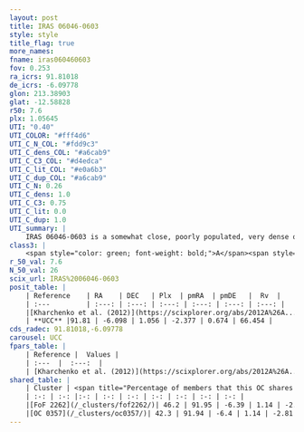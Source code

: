 ```yaml
---
layout: post
title: IRAS 06046-0603
style: style
title_flag: true
more_names: 
fname: iras060460603
fov: 0.253
ra_icrs: 91.81018
de_icrs: -6.09778
glon: 213.38903
glat: -12.58828
r50: 7.6
plx: 1.05645
UTI: "0.40"
UTI_COLOR: "#fff4d6"
UTI_C_N_COL: "#fdd9c3"
UTI_C_dens_COL: "#a6cab9"
UTI_C_C3_COL: "#d4edca"
UTI_C_lit_COL: "#e0a6b3"
UTI_C_dup_COL: "#a6cab9"
UTI_C_N: 0.26
UTI_C_dens: 1.0
UTI_C_C3: 0.75
UTI_C_lit: 0.0
UTI_C_dup: 1.0
UTI_summary: |
    IRAS 06046-0603 is a somewhat close, poorly populated, very dense object of high C3 quality. It is rarely studied in the literature, with no articles listed in the last 13 years. This object shares a moderate percentage of members with 2 later reported entries.
class3: |
    <span style="color: green; font-weight: bold;">A</span><span style="color: #FFC300; font-weight: bold;">B</span>
r_50_val: 7.6
N_50_val: 26
scix_url: IRAS%2006046-0603
posit_table: |
    | Reference    | RA    | DEC   | Plx  | pmRA  | pmDE   |  Rv  |
    | :---         | :---: | :---: | :---: | :---: | :---: | :---: |
    |[Kharchenko et al. (2012)](https://scixplorer.org/abs/2012A%26A...543A.156K) | 91.796 | -6.065 | -- | 2.25 | 2.28 | -- |
    | **UCC** |91.81 | -6.098 | 1.056 | -2.377 | 0.674 | 66.454 | 
cds_radec: 91.81018,-6.09778
carousel: UCC
fpars_table: |
    | Reference |  Values |
    | :---  |  :---:  |
    | [Kharchenko et al. (2012)](https://scixplorer.org/abs/2012A%26A...543A.156K) | `e_bv=0.583, distance=799, log_age=8.53` |
shared_table: |
    | Cluster | <span title="Percentage of members that this OC shares with the ones listed">%</span>   | RA   | DEC   | Plx   | pmRA  | pmDE  | Rv | UTI |
    | :-: | :-: |:-: | :-: | :-: | :-: | :-: | :-: | :-: |
    |[FoF 2262](/_clusters/fof2262/)| 46.2 | 91.95 | -6.39 | 1.14 | -2.82 | 1.06 | 33.79 |0.07 |
    |[OC 0357](/_clusters/oc0357/)| 42.3 | 91.94 | -6.4 | 1.14 | -2.81 | 1.06 | 36.0 |0.63 |
---
```

